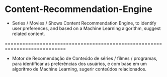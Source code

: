 # Content-Recommendation-Engine

 - Series / Movies / Shows Content Recommendation Engine, to identify user preferences, and based on a Machine Learning algorithm, suggest related content.

===========================================================================

- Motor de Recomendação de Conteúdo de séries / filmes / programas, para identificar as preferências dos usuários, e com base em um algoritmo de Machine Learning, sugerir conteúdos relacionados.
